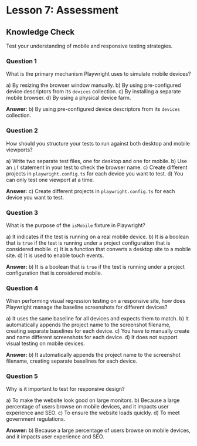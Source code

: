 # Lesson 7: Assessment

## Knowledge Check

Test your understanding of mobile and responsive testing strategies.

### Question 1

What is the primary mechanism Playwright uses to simulate mobile devices?

a) By resizing the browser window manually.
b) By using pre-configured device descriptors from its `devices` collection.
c) By installing a separate mobile browser.
d) By using a physical device farm.

**Answer:** b) By using pre-configured device descriptors from its `devices` collection.

### Question 2

How should you structure your tests to run against both desktop and mobile viewports?

a) Write two separate test files, one for desktop and one for mobile.
b) Use an `if` statement in your test to check the browser name.
c) Create different projects in `playwright.config.ts` for each device you want to test.
d) You can only test one viewport at a time.

**Answer:** c) Create different projects in `playwright.config.ts` for each device you want to test.

### Question 3

What is the purpose of the `isMobile` fixture in Playwright?

a) It indicates if the test is running on a real mobile device.
b) It is a boolean that is `true` if the test is running under a project configuration that is considered mobile.
c) It is a function that converts a desktop site to a mobile site.
d) It is used to enable touch events.

**Answer:** b) It is a boolean that is `true` if the test is running under a project configuration that is considered mobile.

### Question 4

When performing visual regression testing on a responsive site, how does Playwright manage the baseline screenshots for different devices?

a) It uses the same baseline for all devices and expects them to match.
b) It automatically appends the project name to the screenshot filename, creating separate baselines for each device.
c) You have to manually create and name different screenshots for each device.
d) It does not support visual testing on mobile devices.

**Answer:** b) It automatically appends the project name to the screenshot filename, creating separate baselines for each device.

### Question 5

Why is it important to test for responsive design?

a) To make the website look good on large monitors.
b) Because a large percentage of users browse on mobile devices, and it impacts user experience and SEO.
c) To ensure the website loads quickly.
d) To meet government regulations.

**Answer:** b) Because a large percentage of users browse on mobile devices, and it impacts user experience and SEO.